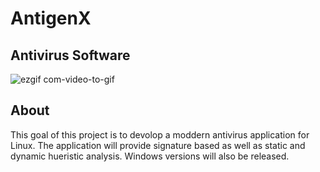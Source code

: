 # AntigenX
## Antivirus Software  
![ezgif com-video-to-gif](https://user-images.githubusercontent.com/22214754/104202140-627b6b00-53df-11eb-9b6c-9cb087ab6daa.gif)  

## About  
This goal of this project is to devolop a moddern antivirus application for Linux. The application will provide signature based as well as static and dynamic hueristic analysis.  Windows versions will also be released. 


